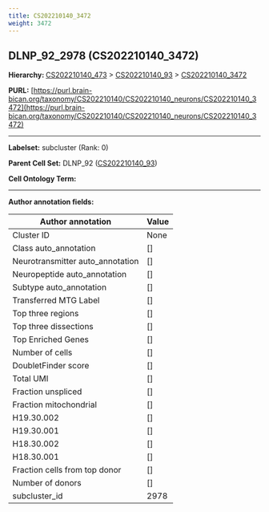 ```yaml
---
title: CS202210140_3472
weight: 3472
---
```

## DLNP_92_2978 (CS202210140_3472)
<b>Hierarchy: </b>
[CS202210140_473](../CS202210140_473) >
[CS202210140_93](../CS202210140_93) >
[CS202210140_3472](../CS202210140_3472)

**PURL:** [https://purl.brain-bican.org/taxonomy/CS202210140/CS202210140_neurons/CS202210140_3472](https://purl.brain-bican.org/taxonomy/CS202210140/CS202210140_neurons/CS202210140_3472)

---


**Labelset:** subcluster (Rank: 0)

**Parent Cell Set:** DLNP_92 ([CS202210140_93](../CS202210140_93))



**Cell Ontology Term:** 

[MARKER GENES.]: #


---

[TRANSFERRED ANNOTATIONS.]: #


[AUTHOR ANNOTATION FIELDS.]: #


**Author annotation fields:**

| Author annotation | Value |
|-------------------|-------|
|Cluster ID|None|
|Class auto_annotation|[]|
|Neurotransmitter auto_annotation|[]|
|Neuropeptide auto_annotation|[]|
|Subtype auto_annotation|[]|
|Transferred MTG Label|[]|
|Top three regions|[]|
|Top three dissections|[]|
|Top Enriched Genes|[]|
|Number of cells|[]|
|DoubletFinder score|[]|
|Total UMI|[]|
|Fraction unspliced|[]|
|Fraction mitochondrial|[]|
|H19.30.002|[]|
|H19.30.001|[]|
|H18.30.002|[]|
|H18.30.001|[]|
|Fraction cells from top donor|[]|
|Number of donors|[]|
|subcluster_id|2978|
